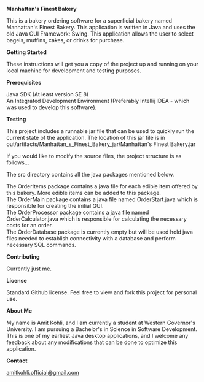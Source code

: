 **Manhattan's Finest Bakery**

This is a bakery ordering software for a superficial bakery named Manhattan's Finest Bakery. This application is written in Java and uses the old Java GUI Framework: Swing. This application allows the user to select bagels, muffins, cakes, or drinks for purchase.

**Getting Started**

These instructions will get you a copy of the project up and running on your local machine for development and testing purposes.

**Prerequisites**

Java SDK (At least version SE 8)    
An Integrated Development Environment (Preferably Intellij IDEA - which was used to develop this software).

**Testing**

This project includes a runnable jar file that can be used to quickly run the current state of the application. The location of this jar file is in out/artifacts/Manhattan_s_Finest_Bakery_jar/Manhattan's Finest Bakery.jar

If you would like to modify the source files, the project structure is as follows...

The src directory contains all the java packages mentioned below.

The OrderItems package contains a java file for each edible item offered by this bakery. More edible items can be added to this package.   
The OrderMain package contains a java file named OrderStart.java which is responsible for creating the initial GUI.   
The OrderProcessor package contains a java file named OrderCalculator.java which is responsible for calculating the necessary costs for an order.   
The OrderDatabase package is currently empty but will be used hold java files needed to establish connectivity with a database and perform necessary SQL commands.   

**Contributing**

Currently just me.

**License**

Standard Github license. Feel free to view and fork this project for personal use.

**About Me**

My name is Amit Kohli, and I am currently a student at Western Governor's University. I am pursuing a Bachelor's in Science in Software Development. This is one of my earliest Java desktop applications, and I welcome any feedback about any modifications that can be done to optimize this application.

**Contact**

amitkohli.official@gmail.com

